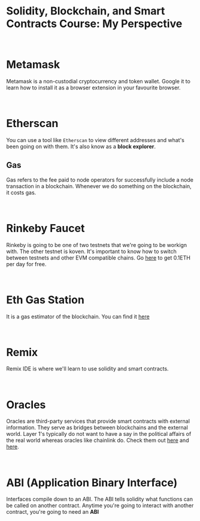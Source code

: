 # Solidity, Blockchain, and Smart Contracts Course: My Perspective

<br/>

# Metamask

Metamask is a non-custodial cryptocurrency and token wallet. Google it to learn how to install it as a browser extension in your favourite browser.

<br/>

# Etherscan

You can use a tool like ```Etherscan``` to view different addresses and what's been going on with them. It's also know as a **block explorer**.

 
## Gas 
Gas refers to the fee paid to node operators for successfully include a node transaction in a blockchain. Whenever we do something on the blockchain, it costs gas.

<br/>

# Rinkeby Faucet
Rinkeby is going to be one of two testnets that we're going to be workign with. The other testnet is koven. It's important to know how to switch between testnets and other EVM compatible chains. Go [here](https://rinkebyfaucet.com/) to get 0.1ETH per day for free.

<br/>

# Eth Gas Station 
It is a gas estimator of the blockchain. You can find it [here](ethgasstation.info)

<br/>

# Remix
Remix IDE is where we'll learn to use solidity and smart contracts.

<br/>

# Oracles
Oracles are third-party services that provide smart contracts with external information. They serve as bridges between blockchains and the external world. Layer 1's typically do not want to have a say in the political affairs of the real world whereas oracles like chainlink do. Check them out [here](data.chain.link) and [here](https://academy.binance.com/en/articles/blockchain-oracles-explained).


<br/>

# ABI (Application Binary Interface)
Interfaces compile down to an ABI. The ABI tells solidity what functions can be called on another contract. Anytime you're going to interact with another contract, you're going to need an **ABI**
